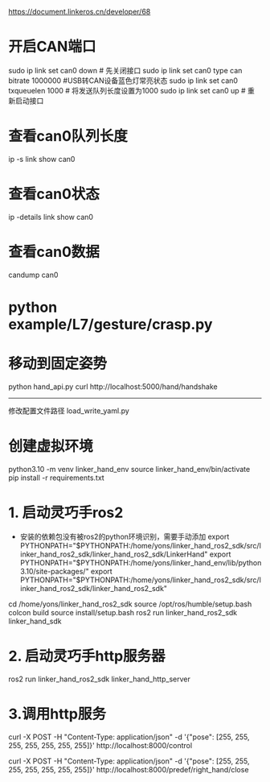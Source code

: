 

https://document.linkeros.cn/developer/68

# 开启CAN端口
sudo ip link set can0 down # 先关闭接口
sudo ip link set can0 type can bitrate 1000000  #USB转CAN设备蓝色灯常亮状态
sudo ip link set can0 txqueuelen 1000 # 将发送队列长度设置为1000 
sudo ip link set can0 up # 重新启动接口

# 查看can0队列长度
ip -s link show can0 

# 查看can0状态
ip -details link show can0

# 查看can0数据
candump can0

# python example/L7/gesture/crasp.py


# 移动到固定姿势
python hand_api.py
curl http://localhost:5000/hand/handshake


---

修改配置文件路径
load_write_yaml.py

# 创建虚拟环境
python3.10 -m venv linker_hand_env
source linker_hand_env/bin/activate
pip install -r requirements.txt

# 1. 启动灵巧手ros2
- 安装的依赖包没有被ros2的python环境识别，需要手动添加
export PYTHONPATH="$PYTHONPATH:/home/yons/linker_hand_ros2_sdk/src/linker_hand_ros2_sdk/linker_hand_ros2_sdk/LinkerHand"
export PYTHONPATH="$PYTHONPATH:/home/yons/linker_hand_env/lib/python3.10/site-packages/"
export PYTHONPATH="$PYTHONPATH:/home/yons/linker_hand_ros2_sdk/src/linker_hand_ros2_sdk/linker_hand_ros2_sdk"

cd /home/yons/linker_hand_ros2_sdk
source /opt/ros/humble/setup.bash
colcon build
source install/setup.bash
ros2 run linker_hand_ros2_sdk linker_hand_sdk

# 2. 启动灵巧手http服务器
ros2 run linker_hand_ros2_sdk linker_hand_http_server

# 3.调用http服务

curl -X POST -H "Content-Type: application/json" -d '{"pose": [255, 255, 255, 255, 255, 255, 255]}' http://localhost:8000/control

curl -X POST -H "Content-Type: application/json" -d '{"pose": [255, 255, 255, 255, 255, 255, 255]}' http://localhost:8000/predef/right_hand/close